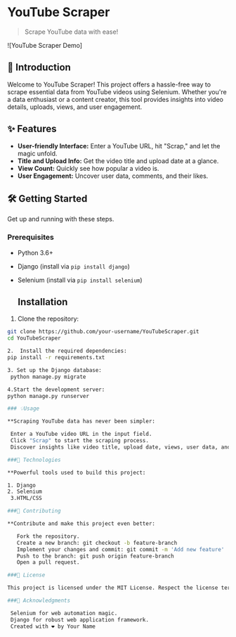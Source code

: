 # YouTube Scraper

> Scrape YouTube data with ease!

![YouTube Scraper Demo]

## 🚀 Introduction

Welcome to YouTube Scraper! This project offers a hassle-free way to scrape essential data from YouTube videos using Selenium. Whether you're a data enthusiast or a content creator, this tool provides insights into video details, uploads, views, and user engagement.

## ✨ Features

- **User-friendly Interface:** Enter a YouTube URL, hit "Scrap," and let the magic unfold.
- **Title and Upload Info:** Get the video title and upload date at a glance.
- **View Count:** Quickly see how popular a video is.
- **User Engagement:** Uncover user data, comments, and their likes.

## 🛠️ Getting Started

Get up and running with these steps.

### Prerequisites

- Python 3.6+
- Django (install via `pip install django`)
- Selenium (install via `pip install selenium`)

  ## Installation

 1. Clone the repository:

   ```bash
   git clone https://github.com/your-username/YouTubeScraper.git
   cd YouTubeScraper

 2.  Install the required dependencies:
   pip install -r requirements.txt

 3. Set up the Django database:
    python manage.py migrate

 4.Start the development server:
   python manage.py runserver

### 💡Usage

**Scraping YouTube data has never been simpler:

    Enter a YouTube video URL in the input field.
    Click "Scrap" to start the scraping process.
    Discover insights like video title, upload date, views, user data, and comments on the results page.

###🚀 Technologies

**Powerful tools used to build this project:

   1. Django
   2. Selenium
    3.HTML/CSS

###🤝 Contributing

**Contribute and make this project even better:

      Fork the repository.
      Create a new branch: git checkout -b feature-branch
      Implement your changes and commit: git commit -m 'Add new feature'
      Push to the branch: git push origin feature-branch
      Open a pull request.

###📝 License

  This project is licensed under the MIT License. Respect the license terms.

###🙌 Acknowledgments

    Selenium for web automation magic.
    Django for robust web application framework.
    Created with ❤️ by Your Name




